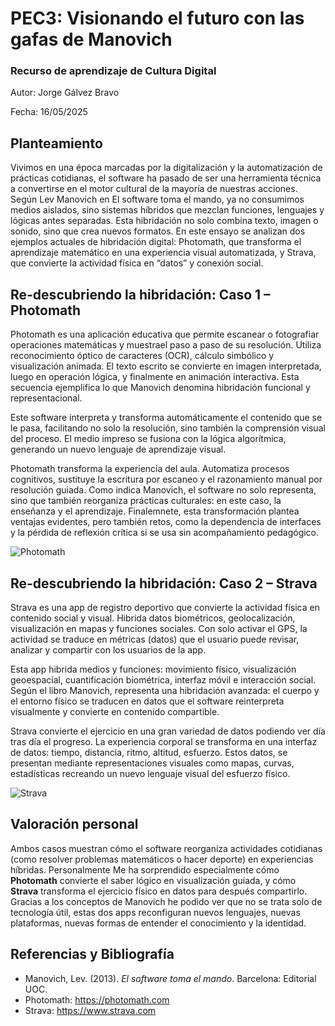 # PEC3: Visionando el futuro con las gafas de Manovich  

### Recurso de aprendizaje de Cultura Digital 


Autor: Jorge Gálvez Bravo 


Fecha: 16/05/2025



## Planteamiento

Vivimos en una época marcadas por la digitalización y la automatización de prácticas cotidianas, el software ha pasado de ser una herramienta técnica a convertirse en el motor cultural de la mayoría de nuestras acciones. Según Lev Manovich en El software toma el mando, ya no consumimos medios aislados, sino sistemas híbridos que mezclan funciones, lenguajes y lógicas antes separadas. Esta hibridación no solo combina texto, imagen o sonido, sino que crea nuevos formatos. En este ensayo se analizan dos ejemplos actuales de hibridación digital: Photomath, que transforma el aprendizaje matemático en una experiencia visual automatizada, y Strava, que convierte la actividad física en “datos” y conexión social.


## Re-descubriendo la hibridación: Caso 1 – Photomath

Photomath es una aplicación educativa que permite escanear o fotografiar operaciones matemáticas y muestrael paso a paso de su resolución. Utiliza reconocimiento óptico de caracteres (OCR), cálculo simbólico y visualización animada. El texto escrito se convierte en imagen interpretada, luego en operación lógica, y finalmente en animación interactiva. Esta secuencia ejemplifica lo que Manovich denomina hibridación funcional y representacional.

Este software interpreta y transforma automáticamente el contenido que se le pasa, facilitando no solo la resolución, sino también la comprensión visual del proceso. El medio impreso se fusiona con la lógica algorítmica, generando un nuevo lenguaje de aprendizaje visual.

Photomath transforma la experiencia del aula. Automatiza procesos cognitivos, sustituye la escritura por escaneo y el razonamiento manual por resolución guiada. Como indica Manovich, el software no solo representa, sino que también reorganiza prácticas culturales: en este caso, la enseñanza y el aprendizaje. 
Finalemnete, esta transformación plantea ventajas evidentes, pero también retos, como la dependencia de interfaces y la pérdida de reflexión crítica si se usa sin acompañamiento pedagógico.


![Photomath](https://i.blogs.es/3698e4/photo2_photomath/450_1000.webp)



## Re-descubriendo la hibridación: Caso 2 – Strava

Strava es una app de registro deportivo que convierte la actividad física en contenido social y visual. Hibrida datos biométricos, geolocalización, visualización en mapas y funciones sociales. Con solo activar el GPS, la actividad se traduce en métricas (datos) que el usuario puede revisar, analizar y compartir con los usuarios de la app.

Esta app hibrida medios y funciones: movimiento físico, visualización geoespacial, cuantificación biométrica, interfaz móvil e interacción social. Según el libro Manovich, representa una hibridación avanzada: el cuerpo y el entorno físico se traducen en datos que el software reinterpreta visualmente y convierte en contenido compartible.

Strava convierte el ejercicio en una gran variedad de datos podiendo ver día tras día el progreso. La experiencia corporal se transforma en una interfaz de datos: tiempo, distancia, ritmo, altitud, esfuerzo. Estos datos, se presentan mediante representaciones visuales como mapas, curvas, estadísticas recreando un nuevo lenguaje visual del esfuerzo físico.


![Strava](https://noticiaslogisticaytransporte.com/wp-content/uploads/2020/02/Strava.jpg)




## Valoración personal

Ambos casos muestran cómo el software reorganiza actividades cotidianas (como resolver problemas matemáticos o hacer deporte) en experiencias híbridas. Personalmente Me ha sorprendido especialmente cómo **Photomath** convierte el saber lógico en visualización guiada, y cómo **Strava** transforma el ejercicio físico en datos para después compartirlo. Gracias a los conceptos de Manovich he podido ver que no se trata solo de tecnología útil, estas dos apps reconfiguran nuevos lenguajes, nuevas plataformas, nuevas formas de entender el conocimiento y la identidad.



## Referencias y Bibliografía

- Manovich, Lev. (2013). *El software toma el mando*. Barcelona: Editorial UOC.  
- Photomath: https://photomath.com  
- Strava: https://www.strava.com  


